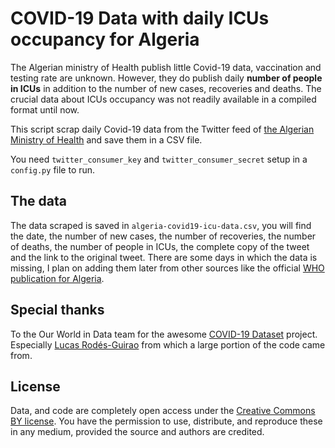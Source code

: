 # COVID-19 Data with daily ICUs occupancy for Algeria

The Algerian ministry of Health publish little Covid-19 data, vaccination and testing rate are unknown.
However, they do publish daily **number of people in ICUs** in addition to the number of new cases,
recoveries and deaths. The crucial data about ICUs occupancy was not readily available in a compiled format until now.

This script scrap daily Covid-19 data from the Twitter feed of [the Algerian Ministry of Health](https://twitter.com/Sante_Gouv_dz) and save them in a CSV file.

You need `twitter_consumer_key` and `twitter_consumer_secret` setup in a `config.py` file to run.

## The data
The data scraped is saved in `algeria-covid19-icu-data.csv`, you will find the date, the number of new cases, the number of recoveries, the number of deaths, the number of people in ICUs, the complete copy of the tweet and the link to the original tweet. There are some days in which the data is missing, I plan on adding them later from other sources like the official [WHO publication for Algeria](https://www.afro.who.int/fr/countries/publications?country=980).

## Special thanks
To the Our World in Data team for the awesome [COVID-19 Dataset](https://github.com/owid/covid-19-data) project. Especially [Lucas Rodés-Guirao](https://github.com/lucasrodes) from which a large portion of the code came from.

## License
Data, and code are completely open access under the [Creative Commons BY license](https://creativecommons.org/licenses/by/4.0/). You have the permission to use, distribute, and reproduce these in any medium, provided the source and authors are credited.
